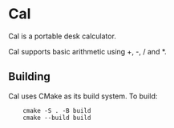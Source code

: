 # Cal
Cal is a portable desk calculator.

Cal supports basic arithmetic using +, -, / and *.

## Building
Cal uses CMake as its build system. To build:
```
    cmake -S . -B build
    cmake --build build
```
